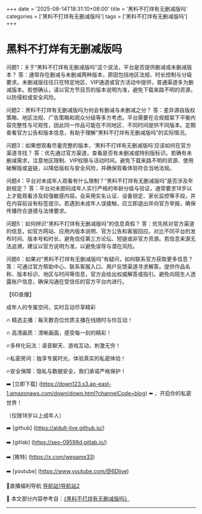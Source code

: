 +++
date = '2025-08-14T18:31:10+08:00'
title = '黑料不打烊有无删减版吗'
categories = ['黑料不打烊有无删减版吗']
tags = ['黑料不打烊有无删减版吗']
+++

# 黑料不打烊有无删减版吗

问题1：关于“黑料不打烊有无删减版吗”这个说法，平台是否提供删减或未删减版本？
答：通常存在删减与未删减两种版本，原因包括地区法规、时长控制与分级要求。未删减版往往只在特定地区、VIP通道或官方活动中提供，普通渠道多为删减版本。若想确认，请以官方节目页的版本说明为准，避免下载来路不明的资源，以防侵权或安全风险。

问题2：黑料不打烊有无删减版吗为何会有删减与未删减之分？
答：差异源自版权策略、地区法规、广告策略和观众分级等多方考虑。平台需要在合规框架下平衡内容完整性与可观性，因此同一作品可能在不同地区、不同时间提供不同版本。定期查看官方公告和版本信息，有助于理解“黑料不打烊有无删减版吗”的实际情况。

问题3：如果想观看尽量完整的版本，‘黑料不打烊有无删减版吗’应该如何在官方渠道寻找？
答：优先通过官方渠道，查看是否有未删减或特别版标识。若确有未删减需求，注意地区限制、VIP权限与活动时间。避免下载来路不明的资源、使用破解版或盗链，以降低版权与安全风险，并确保观看体验符合当地法规。

问题4：平台对未成年人观看有什么限制？“黑料不打烊有无删减版吗”是否涉及年龄规定？
答：平台对未胆码成年人实行严格的年龄分级与验证，通常要求18岁以上才能观看涉及较强敏感内容。会采用实名认证、设备锁定、家长监控等手段，并在内容前设有标签提示。若遇到未成年人误接触，应立即退出并向官方举报，确保传播符合道德与法律要求。

问题5：如何辨识“黑料不打烊有无删减版吗”的信息真假？
答：优先核对官方渠道的信息，如官方网站、应用内版本说明、官方公告和客服回应。对比不同平台的发布时间、版本号和时长，避免信任第三方论坛、短链或非官方资源。若信息来源无法追溯，建议以官方说明为准，以避免误导与潜在风险。

问题6：如果对“黑料不打烊有无删减版吗”有疑问，如何联系官方获取更多信息？
答：可通过官方帮助中心、联系客服入口、用户反馈渠道寻求解答。提供作品名称、版本标识、地区与时间等信息，官方会给出权威解答或指引。避免向陌生人透露账户信息，确保沟通在受信任的官方平台内进行。

【6D直播】

 成年人的专属空间，实时互动尽享精彩

🔥 精选主播：每天数百位优质主播在线随时与你互动！

🔥 高清画质：清晰画面，感受每一刻的精彩！

🔥多样化玩法：语音聊天、游戏互动，刺激无穷！

🔥私密房间：独享专属时光，体验真实的私密体验！

🔥安全保障：隐私与数据安全，我们承诺严格保护！

➡️ [立即下载] (https://down123.s3.ap-east-1.amazonaws.com/down/down.html?channelCode=blog) ⬅️ ，开启你的私密世界！

 （仅限18岁以上成年人）

➡️ [github] (https://aldult-live.github.io/)

➡️ [gitlab] (https://seo-09598d.gitlab.io/)

➡️ [推特] (https://x.com/wegame33)

➡️ [youtube] (https://www.youtube.com/@6Dlive)

🔞直播福利导航   [导航站1](https://webstack-86085a.gitlab.io/)[导航站2](https://onlygit123-2.github.io/)


📘 本文部分内容参考自：[《黑料不打烊有无删减版吗》](https://webstack-hugo-19.pages.dev/)

---
